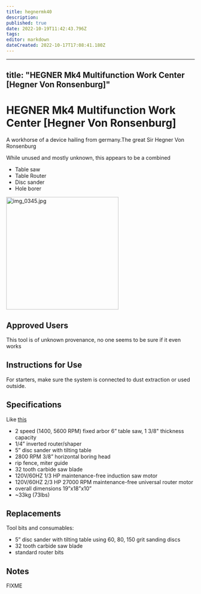 ```yaml
---
title: hegnermk40
description: 
published: true
date: 2022-10-19T11:42:43.796Z
tags: 
editor: markdown
dateCreated: 2022-10-17T17:08:41.180Z
---
```


---
title: "HEGNER Mk4 Multifunction Work Center \[Hegner Von Ronsenburg\]"
---
# HEGNER Mk4 Multifunction Work Center \[Hegner Von Ronsenburg\]

A workhorse of a device hailing from germany.The great Sir Hegner Von Ronsenburg

While unused and mostly unknown, this appears to be a combined

-   Table saw
-   Table Router
-   Disc sander
-   Hole borer

<img src="/tools/toolphotos/img_0345.jpg" class="align-left" width="300" alt="img_0345.jpg" />

## Approved Users

This tool is of unknown provenance, no one seems to be sure if it even works

## Instructions for Use

For starters, make sure the system is connected to dust extraction or used outside.

## Specifications

Like [this](https://www.advmachinery.com/p-30-accura-mk4-multifunction-work-center.aspx)

-   2 speed (1400, 5600 RPM) fixed arbor 6” table saw, 1 3/8" thickness capacity
-   1/4” inverted router/shaper
-   5” disc sander with tilting table
-   2800 RPM 3/8” horizontal boring head
-   rip fence, miter guide
-   32 tooth carbide saw blade
-   120V/60HZ 1/3 HP maintenance-free induction saw motor
-   120V/60HZ 2/3 HP 27000 RPM maintenance-free universal router motor
-   overall dimensions 19”x18”x10”
-   \~33kg (73lbs)

## Replacements

Tool bits and consumables:

-   5” disc sander with tilting table using 60, 80, 150 grit sanding discs
-   32 tooth carbide saw blade
-   standard router bits

## Notes

FIXME
